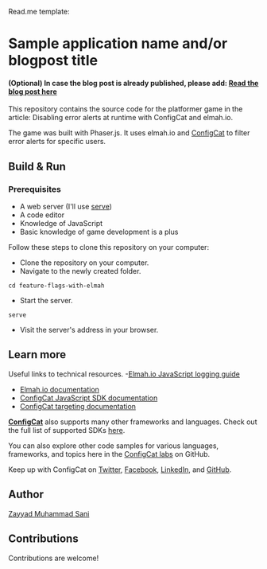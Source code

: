 Read.me template:

# Sample application name and/or blogpost title

#### (Optional) In case the blog post is already published, please add: [Read the blog post here](https://configcat.com/blog/)

This repository contains the source code for the platformer game in the article: Disabling error alerts at runtime with ConfigCat and elmah.io.

The game was built with Phaser.js. It uses elmah.io and [ConfigCat](https://configcat.com/) to filter error alerts for specific users. 


## Build & Run
### Prerequisites
- A web server (I'll use [serve](https://www.npmjs.com/package/serve))
- A code editor
- Knowledge of JavaScript
- Basic knowledge of game development is a plus

Follow these steps to clone this repository on your computer:
- Clone the repository on your computer.
- Navigate to the newly created folder.
```
cd feature-flags-with-elmah
```
- Start the server.
```
serve
```
- Visit the server's address in your browser.

## Learn more

Useful links to technical resources.
-[Elmah.io JavaScript logging guide](https://docs.elmah.io/logging-to-elmah-io-from-javascript/)
- [Elmah.io documentation](https://docs.elmah.io/)
- [ConfigCat JavaScript SDK documentation](https://configcat.com/docs/sdk-reference/js/)
- [ConfigCat targeting documentation](https://configcat.com/docs/advanced/targeting/)

[**ConfigCat**](https://configcat.com) also supports many other frameworks and languages. Check out the full list of supported SDKs [here](https://configcat.com/docs/sdk-reference/overview/).

You can also explore other code samples for various languages, frameworks, and topics here in the [ConfigCat labs](https://github.com/configcat-labs) on GitHub.

Keep up with ConfigCat on [Twitter](https://twitter.com/configcat), [Facebook](https://www.facebook.com/configcat), [LinkedIn](https://www.linkedin.com/company/configcat/), and [GitHub](https://github.com/configcat).

## Author
[Zayyad Muhammad Sani](https://github.com/Z-MS)

## Contributions
Contributions are welcome!
